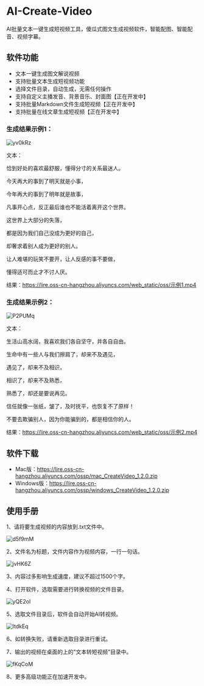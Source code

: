 # AI-Create-Video

AI批量文本一键生成短视频工具，傻瓜式图文生成视频软件，智能配图、智能配音、视频字幕。

## 软件功能

- 文本一键生成图文解说视频
- 支持批量文本生成短视频功能
- 选择文件目录，自动生成，无需任何操作
- 支持自定义主播发音、背景音乐、封面图【正在开发中】
- 支持批量Markdown文件生成短视频【正在开发中】
- 支持批量在线文章生成短视频【正在开发中】

### 生成结果示例1：

![yv0kRz](https://imageio.jscs.top/yv0kRz.png)

文本：

恰到好处的喜欢最舒服，懂得分寸的关系最迷人。

今天再大的事到了明天就是小事，

今年再大的事到了明年就是故事，

凡事开心点，反正最后谁也不能活着离开这个世界。

这世界上大部分的失落，

都是因为我们自己没成为更好的自己，

却奢求着别人成为更好的别人。

让人难堪的玩笑不要开，让人反感的事不要做，

懂得适可而止才不讨人厌。

结果：https://lire.oss-cn-hangzhou.aliyuncs.com/web_static/oss/示例1.mp4

### 生成结果示例2：

![P2PUMq](https://imageio.jscs.top/P2PUMq.png)

文本：

生活山高水阔，我喜欢我们各自坚守，并各自自由。

生命中有一些人与我们擦肩了，却来不及遇见，

遇见了，却来不及相识，

相识了，却来不及熟悉，

熟悉了，却还是要说再见。

信任就像一张纸，皱了，及时抚平，也恢复不了原样！

不要去欺骗别人，因为你能骗到的，都是相信你的人。

结果：https://lire.oss-cn-hangzhou.aliyuncs.com/web_static/oss/示例2.mp4

## 软件下载

- Mac版：https://lire.oss-cn-hangzhou.aliyuncs.com/ossp/mac_CreateVideo_1.2.0.zip
- Windows版：https://lire.oss-cn-hangzhou.aliyuncs.com/ossp/windows_CreateVideo_1.2.0.zip

## 使用手册

1、请将要生成视频的内容放到.txt文件中。

![d5f9mM](https://imageio.jscs.top/d5f9mM.png)

2、文件名为标题，文件内容作为视频内容，一行一句话。

![jvHK6Z](https://imageio.jscs.top/jvHK6Z.jpg)

3、内容过多影响生成速度，建议不超过1500个字。

4、打开软件，选取需要进行转换视频的文件目录。

![yQE2ol](https://imageio.jscs.top/yQE2ol.png)

5、选取文件目录后，软件会自动开始AI转视频。

![ItdkEq](https://imageio.jscs.top/ItdkEq.png)

6、如转换失败，请重新选取目录进行重试。

7、输出的视频在桌面的上的"文本转短视频"目录中。

![fKqCoM](https://imageio.jscs.top/fKqCoM.png)

8、更多高级功能正在加速开发中。

